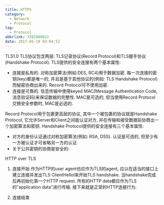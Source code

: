 ```yaml
---
title: HTTPS
category:
  - Network
  - Protocol
tag:
  - Protocol
abbrlink: 3382880022
date: 2017-05-19 03:04:52
---
```

TLS1.0
TLS协议包含两层: TLS记录协议(Record Protocol)和TLS握手协议(Handshake Protocol). TLS提供的安全连接有两个基本属性:
* 连接是私有的. 对称加密算法(例如:DES, RC4)用于数据加密. 每一次连接的密钥(key)都是唯一的, 并且是基于其他协议的(例如: TLS Handshake Protocol)而秘密协商出来的. Record Protocol可不使用加密.
* 连接是可靠的. 信息传输中使用keyed MAC(Message Authentication Code, 消息验证码)来保证数据的完整性. MAC是可选的, 但当使用Record Protocol交换安全参数时, MAC是必选的.

Record Protocol用于包裹更高层的协议, 其中一个被包裹的协议就是Handshake Protocol, 它允许Server和Client之间能认证对方, 并在传输和接受数据前协商出一个加密算法和密钥. Handshake Protocol提供的安全连接有三个基本属性:
* 对方的身份认证通过对称加密算法(例如: RSA, DSS). 认证是可选的, 但至少有一方被认证才可省略另一方的认证.
* 关于公共密钥的协商是安全的: 


HTTP over TLS

1. 连接开始
作为HTTP的user agent也应作为TLS的agent, 应以在适当的接口上建立连接并发出TLS ClientHellol来开始TLS handshake. 当handshake完成后再初始化第一个HTTP request. 所有的HTTP data都应作为TLS的"application data"进行传输. 接下来就是正常的HTTP连接行为.

2. 连接结束

